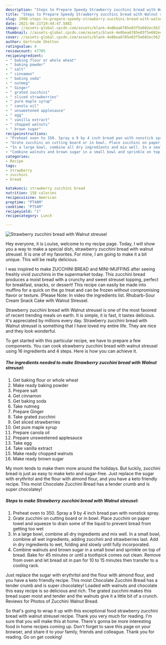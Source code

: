 ```yaml
---
description: "Steps to Prepare Speedy Strawberry zucchini bread with Walnut streusel"
title: "Steps to Prepare Speedy Strawberry zucchini bread with Walnut streusel"
slug: 1998-steps-to-prepare-speedy-strawberry-zucchini-bread-with-walnut-streusel
date: 2021-06-21T19:44:47.588Z
image: //assets-global.cpcdn.com/assets/blank-4e0bea6785e03f5e602ec562f230caae08da540cada707380b4fe1bbebba43da.png
thumbnail: //assets-global.cpcdn.com/assets/blank-4e0bea6785e03f5e602ec562f230caae08da540cada707380b4fe1bbebba43da.png
cover: //assets-global.cpcdn.com/assets/blank-4e0bea6785e03f5e602ec562f230caae08da540cada707380b4fe1bbebba43da.png
author: Gertrude Shelton
ratingvalue: 4
reviewcount: 47705
recipeingredient:
- " baking flour or whole wheat"
- " baking powder"
- " salt"
- " cinnamon"
- " baking soda"
- " nutmeg"
- " Ginger"
- " grated zucchini"
- " sliced strawberries"
- " pure maple syrup"
- " canola oil"
- " unsweetened applesauce"
- " egg"
- " vanilla extract"
- " chopped walnuts"
- " brown sugar"
recipeinstructions:
- "Preheat oven to 350. Spray a 9 by 4 inch bread pan with nonstick spray."
- "Grate zucchini on cutting board or in bowl. Place zucchini on paper towel and squeeze to drain some of the liquid to prevent bread from getting too wet"
- "In a large bowl, combine all dry ingredients and mix well. In a small bowl, combine all wet ingredients, adding zucchini and strawberries last. Add in dry ingredients to wet, folding and slowly until fully incorporated."
- "Combine walnuts and brown sugar in a small bowl and sprinkle on top of bread. Bake for 45 minutes or until a toothpick comes out clean. Remove from oven and let bread sit in pan for 10 to 15 minutes then transfer to a cooling rack."
categories:
- Recipe
tags:
- strawberry
- zucchini
- bread

katakunci: strawberry zucchini bread 
nutrition: 158 calories
recipecuisine: American
preptime: "PT40M"
cooktime: "PT54M"
recipeyield: "1"
recipecategory: Lunch

---
```



![Strawberry zucchini bread with Walnut streusel](//assets-global.cpcdn.com/assets/blank-4e0bea6785e03f5e602ec562f230caae08da540cada707380b4fe1bbebba43da.png)

Hey everyone, it is Louise, welcome to my recipe page. Today, I will show you a way to make a special dish, strawberry zucchini bread with walnut streusel. It is one of my favorites. For mine, I am going to make it a bit unique. This will be really delicious.

I was inspired to make ZUCCHINI BREAD and MINI-MUFFINS after seeing freshly vivid zucchinis in the supermarket today. This zucchini bread produces a moist bread with a crunchy and sweet streusel topping, perfect for breakfast, snacks, or dessert! This recipe can easily be made into muffins for a quick on the go treat and can be frozen without compromising flavor or texture. (Please Note: In video the ingredients list. Rhubarb-Sour Cream Snack Cake with Walnut Streusel.

Strawberry zucchini bread with Walnut streusel is one of the most favored of recent trending meals on earth. It is simple, it is fast, it tastes delicious. It's appreciated by millions every day. Strawberry zucchini bread with Walnut streusel is something that I have loved my entire life. They are nice and they look wonderful.


To get started with this particular recipe, we have to prepare a few components. You can cook strawberry zucchini bread with walnut streusel using 16 ingredients and 4 steps. Here is how you can achieve it.

<!--inarticleads1-->

##### The ingredients needed to make Strawberry zucchini bread with Walnut streusel:

1. Get  baking flour or whole wheat
1. Make ready  baking powder
1. Prepare  salt
1. Get  cinnamon
1. Get  baking soda
1. Take  nutmeg
1. Prepare  Ginger
1. Take  grated zucchini
1. Get  sliced strawberries
1. Get  pure maple syrup
1. Prepare  canola oil
1. Prepare  unsweetened applesauce
1. Take  egg
1. Take  vanilla extract
1. Make ready  chopped walnuts
1. Make ready  brown sugar


My mom tends to make them more around the holidays. But luckily, zucchini bread is just as easy to make keto and sugar-free. Just replace the sugar with erythritol and the flour with almond flour, and you have a keto friendly recipe. This moist Chocolate Zucchini Bread has a tender crumb and is super chocolatey! 

<!--inarticleads2-->

##### Steps to make Strawberry zucchini bread with Walnut streusel:

1. Preheat oven to 350. Spray a 9 by 4 inch bread pan with nonstick spray.
1. Grate zucchini on cutting board or in bowl. Place zucchini on paper towel and squeeze to drain some of the liquid to prevent bread from getting too wet
1. In a large bowl, combine all dry ingredients and mix well. In a small bowl, combine all wet ingredients, adding zucchini and strawberries last. Add in dry ingredients to wet, folding and slowly until fully incorporated.
1. Combine walnuts and brown sugar in a small bowl and sprinkle on top of bread. Bake for 45 minutes or until a toothpick comes out clean. Remove from oven and let bread sit in pan for 10 to 15 minutes then transfer to a cooling rack.


Just replace the sugar with erythritol and the flour with almond flour, and you have a keto friendly recipe. This moist Chocolate Zucchini Bread has a tender crumb and is super chocolatey! Loaded with walnuts and chocolate this easy recipe is so delicious and rich. The grated zucchini makes this bread super moist and tender and the walnuts give it a little bit of a crunch. Reviews for Photos of Zucchini Walnut Bread. 

So that's going to wrap it up with this exceptional food strawberry zucchini bread with walnut streusel recipe. Thank you very much for reading. I'm sure that you will make this at home. There's gonna be more interesting food in home recipes coming up. Don't forget to save this page on your browser, and share it to your family, friends and colleague. Thank you for reading. Go on get cooking!
